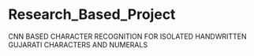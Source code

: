 # Research_Based_Project
CNN BASED CHARACTER RECOGNITION FOR ISOLATED HANDWRITTEN GUJARATI CHARACTERS AND NUMERALS
